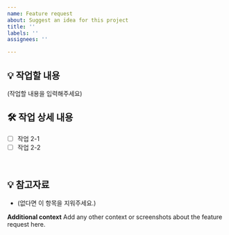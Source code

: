 ```yaml
---
name: Feature request
about: Suggest an idea for this project
title: ''
labels: ''
assignees: ''

---
```


## 💡 작업할 내용

(작업할 내용을 입력해주세요)

## 🛠 작업 상세 내용

- [ ] 작업 2-1
- [ ] 작업 2-2

<br>

## 💡 참고자료

- (없다면 이 항목을 지워주세요.)

**Additional context**
Add any other context or screenshots about the feature request here.
